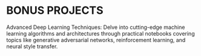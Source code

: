 # BONUS PROJECTS
Advanced Deep Learning Techniques: Delve into cutting-edge machine learning algorithms and architectures through practical notebooks covering topics like generative adversarial networks, reinforcement learning, and neural style transfer.
